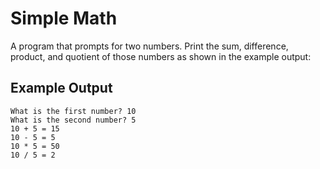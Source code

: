 # Simple Math

A program that prompts for two numbers. Print the sum, difference, product, and quotient of those numbers as shown in the example output:

## Example Output

```plaintext
What is the first number? 10
What is the second number? 5
10 + 5 = 15
10 - 5 = 5
10 * 5 = 50
10 / 5 = 2
```
